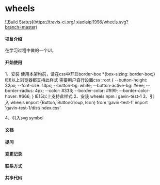 # wheels
[![Build Status](https://travis-ci.org/
xiaolaipi1998/wheels.svg?branch=master)](https://travis-ci.org/xiaolaipi1998/wheels)
#### 项目介绍
在学习过程中做的一个UI，


#### 开始使用
1、安装
使用本架构前，请在css中开启border-box
*{box-sizing: border-box;}
IE8以上浏览器都支持此样式
需要用户自行设置css
        :root {
            --button-height: 32px;
            --font-size: 14px;
            --button-bg: white;
            --button-active-bg: #eee;
            --border-radius: 4px;
            --color: #333;
            --border-color: #999;
            --border-color-hover: #666;
        }
        IE15以上支持此样式
2、安装 wheels
npm i gavin-test-1
3、引入 wheels
  import {Button, ButtonGroup, Icon} from 'gavin-test-1'
  import 'gavin-test-1/dist/index.css'

4、引入svg symbol


#### 文档

#### 提问

#### 变更记录

#### 联系方式

#### 共享代码

